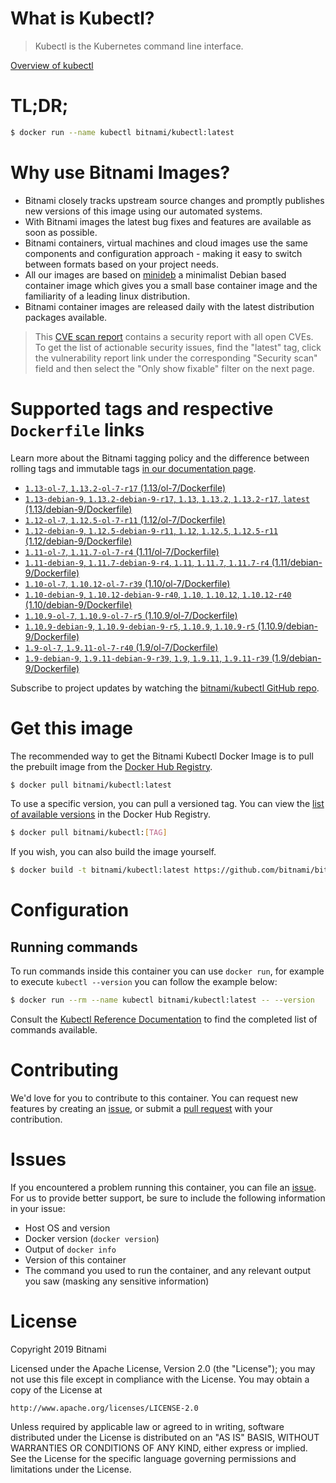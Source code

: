 
# What is Kubectl?

> Kubectl is the Kubernetes command line interface.

[Overview of kubectl](https://kubernetes.io/docs/reference/kubectl/overview/)

# TL;DR;

```bash
$ docker run --name kubectl bitnami/kubectl:latest
```

# Why use Bitnami Images?

* Bitnami closely tracks upstream source changes and promptly publishes new versions of this image using our automated systems.
* With Bitnami images the latest bug fixes and features are available as soon as possible.
* Bitnami containers, virtual machines and cloud images use the same components and configuration approach - making it easy to switch between formats based on your project needs.
* All our images are based on [minideb](https://github.com/bitnami/minideb) a minimalist Debian based container image which gives you a small base container image and the familiarity of a leading linux distribution.
* Bitnami container images are released daily with the latest distribution packages available.


> This [CVE scan report](https://quay.io/repository/bitnami/kubectl?tab=tags) contains a security report with all open CVEs. To get the list of actionable security issues, find the "latest" tag, click the vulnerability report link under the corresponding "Security scan" field and then select the "Only show fixable" filter on the next page.

# Supported tags and respective `Dockerfile` links

Learn more about the Bitnami tagging policy and the difference between rolling tags and immutable tags [in our documentation page](https://docs.bitnami.com/containers/how-to/understand-rolling-tags-containers/).


* [`1.13-ol-7`, `1.13.2-ol-7-r17` (1.13/ol-7/Dockerfile)](https://github.com/bitnami/bitnami-docker-kubectl/blob/1.13.2-ol-7-r17/1.13/ol-7/Dockerfile)
* [`1.13-debian-9`, `1.13.2-debian-9-r17`, `1.13`, `1.13.2`, `1.13.2-r17`, `latest` (1.13/debian-9/Dockerfile)](https://github.com/bitnami/bitnami-docker-kubectl/blob/1.13.2-debian-9-r17/1.13/debian-9/Dockerfile)
* [`1.12-ol-7`, `1.12.5-ol-7-r11` (1.12/ol-7/Dockerfile)](https://github.com/bitnami/bitnami-docker-kubectl/blob/1.12.5-ol-7-r11/1.12/ol-7/Dockerfile)
* [`1.12-debian-9`, `1.12.5-debian-9-r11`, `1.12`, `1.12.5`, `1.12.5-r11` (1.12/debian-9/Dockerfile)](https://github.com/bitnami/bitnami-docker-kubectl/blob/1.12.5-debian-9-r11/1.12/debian-9/Dockerfile)
* [`1.11-ol-7`, `1.11.7-ol-7-r4` (1.11/ol-7/Dockerfile)](https://github.com/bitnami/bitnami-docker-kubectl/blob/1.11.7-ol-7-r4/1.11/ol-7/Dockerfile)
* [`1.11-debian-9`, `1.11.7-debian-9-r4`, `1.11`, `1.11.7`, `1.11.7-r4` (1.11/debian-9/Dockerfile)](https://github.com/bitnami/bitnami-docker-kubectl/blob/1.11.7-debian-9-r4/1.11/debian-9/Dockerfile)
* [`1.10-ol-7`, `1.10.12-ol-7-r39` (1.10/ol-7/Dockerfile)](https://github.com/bitnami/bitnami-docker-kubectl/blob/1.10.12-ol-7-r39/1.10/ol-7/Dockerfile)
* [`1.10-debian-9`, `1.10.12-debian-9-r40`, `1.10`, `1.10.12`, `1.10.12-r40` (1.10/debian-9/Dockerfile)](https://github.com/bitnami/bitnami-docker-kubectl/blob/1.10.12-debian-9-r40/1.10/debian-9/Dockerfile)
* [`1.10.9-ol-7`, `1.10.9-ol-7-r5` (1.10.9/ol-7/Dockerfile)](https://github.com/bitnami/bitnami-docker-kubectl/blob/1.10.9-ol-7-r5/1.10.9/ol-7/Dockerfile)
* [`1.10.9-debian-9`, `1.10.9-debian-9-r5`, `1.10.9`, `1.10.9-r5` (1.10.9/debian-9/Dockerfile)](https://github.com/bitnami/bitnami-docker-kubectl/blob/1.10.9-debian-9-r5/1.10.9/debian-9/Dockerfile)
* [`1.9-ol-7`, `1.9.11-ol-7-r40` (1.9/ol-7/Dockerfile)](https://github.com/bitnami/bitnami-docker-kubectl/blob/1.9.11-ol-7-r40/1.9/ol-7/Dockerfile)
* [`1.9-debian-9`, `1.9.11-debian-9-r39`, `1.9`, `1.9.11`, `1.9.11-r39` (1.9/debian-9/Dockerfile)](https://github.com/bitnami/bitnami-docker-kubectl/blob/1.9.11-debian-9-r39/1.9/debian-9/Dockerfile)

Subscribe to project updates by watching the [bitnami/kubectl GitHub repo](https://github.com/bitnami/bitnami-docker-kubectl).

# Get this image

The recommended way to get the Bitnami Kubectl Docker Image is to pull the prebuilt image from the [Docker Hub Registry](https://hub.docker.com/r/bitnami/kubectl).

```bash
$ docker pull bitnami/kubectl:latest
```

To use a specific version, you can pull a versioned tag. You can view the [list of available versions](https://hub.docker.com/r/bitnami/kubectl/tags/) in the Docker Hub Registry.

```bash
$ docker pull bitnami/kubectl:[TAG]
```

If you wish, you can also build the image yourself.

```bash
$ docker build -t bitnami/kubectl:latest https://github.com/bitnami/bitnami-docker-kubectl.git
```

# Configuration

## Running commands

To run commands inside this container you can use `docker run`, for example to execute `kubectl --version` you can follow the example below:

```bash
$ docker run --rm --name kubectl bitnami/kubectl:latest -- --version
```

Consult the [Kubectl Reference Documentation](https://kubernetes.io/docs/reference/generated/kubectl/kubectl-commands) to find the completed list of commands available.

# Contributing

We'd love for you to contribute to this container. You can request new features by creating an [issue](https://github.com/bitnami/bitnami-docker-kubectl/issues), or submit a [pull request](https://github.com/bitnami/bitnami-docker-kubectl/pulls) with your contribution.

# Issues

If you encountered a problem running this container, you can file an [issue](https://github.com/bitnami/bitnami-docker-kubectl/issues). For us to provide better support, be sure to include the following information in your issue:

- Host OS and version
- Docker version (`docker version`)
- Output of `docker info`
- Version of this container
- The command you used to run the container, and any relevant output you saw (masking any sensitive information)

# License

Copyright 2019 Bitnami

Licensed under the Apache License, Version 2.0 (the "License");
you may not use this file except in compliance with the License.
You may obtain a copy of the License at

    http://www.apache.org/licenses/LICENSE-2.0

Unless required by applicable law or agreed to in writing, software
distributed under the License is distributed on an "AS IS" BASIS,
WITHOUT WARRANTIES OR CONDITIONS OF ANY KIND, either express or implied.
See the License for the specific language governing permissions and
limitations under the License.
